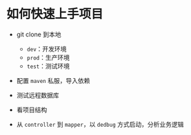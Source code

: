 # 如何快速上手项目

- git clone 到本地

  - `dev`：开发环境
  - `prod`：生产环境
  - `test`：测试环境

- 配置 `maven` 私服，导入依赖

- 测试远程数据库

- 看项目结构

- 从 `controller` 到 `mapper`，以 `dedbug` 方式启动，分析业务逻辑

  